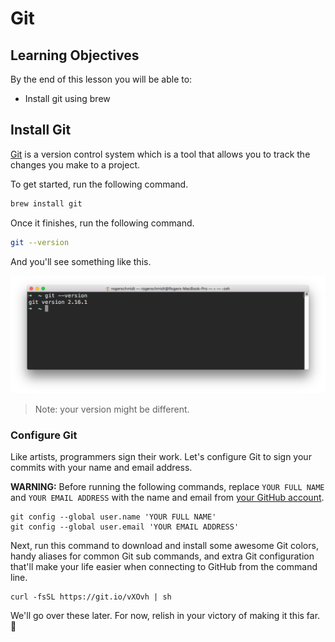 # Git

## Learning Objectives

By the end of this lesson you will be able to:

* Install git using brew

## Install Git

[Git](https://git-scm.com/) is a version control system which is a tool that allows you to track the changes you make to a project.

To get started, run the following command.

```bash
brew install git
```

Once it finishes, run the following command.

```bash
git --version
```

And you'll see something like this.

![git version](./images/git-version.png)

> Note: your version might be different.

### Configure Git

Like artists, programmers sign their work. Let's configure Git to sign your commits with your name and email address.

**WARNING:** Before running the following commands, replace `YOUR FULL NAME` and `YOUR EMAIL ADDRESS` with the name and email from [your GitHub account](https://github.com/settings/profile).

```
git config --global user.name 'YOUR FULL NAME'
git config --global user.email 'YOUR EMAIL ADDRESS'
```

Next, run this command to download and install some awesome Git colors, handy aliases for common Git sub commands, and extra Git configuration that'll make your life easier when connecting to GitHub from the command line.

```
curl -fsSL https://git.io/vXOvh | sh
```

We'll go over these later. For now, relish in your victory of making it this far. 🎉
